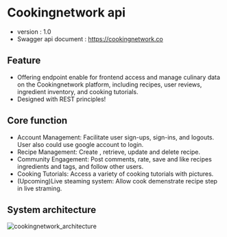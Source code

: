 # **Cookingnetwork api**
- version : 1.0
- Swagger api document : https://cookingnetwork.co

## Feature
- Offering endpoint enable for frontend access and manage culinary data on the Cookingnetwork platform, including recipes, user reviews, ingredient inventory, and cooking tutorials.
- Designed with REST principles!

## Core function
-  Account Management: Facilitate user sign-ups, sign-ins, and logouts. User also could use google account to login.
-  Recipe Management: Create , retrieve, update and delete recipe.
-  Community Engagement: Post comments, rate, save and like recipes ingredients and tags, and follow other users.
-  Cooking Tutorials: Access a variety of cooking tutorials with pictures.
-  (Upcoming)Live steaming system: Allow cook demenstrate recipe step in live straming.

## System architecture
![cookingnetwork_architecture](https://github.com/cookingNetworking/recipe_api/assets/122463207/d5146125-3e16-4ff1-a3a4-c7b893484d77)

## 

